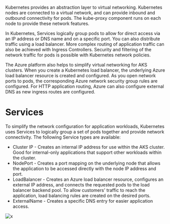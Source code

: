 Kubernetes provides an abstraction layer to virtual networking. Kubernetes nodes are connected to a virtual network, and can provide inbound and outbound connectivity for pods. The kube-proxy component runs on each node to provide these network features.

In Kubernetes, Services logically group pods to allow for direct access via an IP address or DNS name and on a specific port. 
You can also distribute traffic using a load balancer. More complex routing of application traffic can also be achieved with Ingress Controllers. Security and filtering of the network traffic for pods is possible with Kubernetes network policies.

The Azure platform also helps to simplify virtual networking for AKS clusters. When you create a Kubernetes load balancer, the underlying Azure load balancer resource is created and configured. As you open network ports to pods, the corresponding Azure network security group rules are configured. For HTTP application routing, Azure can also configure external DNS as new ingress routes are configured.

# Services 

To simplify the network configuration for application workloads, Kubernetes uses Services to logically group a set of pods together and provide network connectivity. The following Service types are available:
- Cluster IP - Creates an internal IP address for use within the AKS cluster. Good for internal-only applications that support other workloads within the cluster.
- NodePort - Creates a port mapping on the underlying node that allows the application to be accessed directly with the node IP address and port.
- LoadBalancer - Creates an Azure load balancer resource, configures an external IP address, and connects the requested pods to the load balancer backend pool. To allow customers' traffic to reach the application, load balancing rules are created on the desired ports.
- ExternalName - Creates a specific DNS entry for easier application access.

![x](https://i.imgur.com/tNjGYwr.png)
